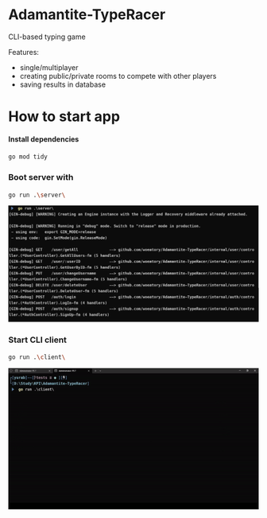 # Adamantite-TypeRacer

CLI-based typing game

Features:

- single/multiplayer
- creating public/private rooms to compete with other players
- saving results in database

# How to start app

#### Install dependencies

```bash
go mod tidy
```

### Boot server with
```bash
go run .\server\
```

![img.png](img.png)


### Start CLI client

```bash
go run .\client\
```

![save.gif](save.gif)